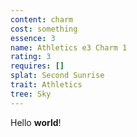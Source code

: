 ```yaml
---
content: charm
cost: something
essence: 3
name: Athletics e3 Charm 1
rating: 3
requires: []
splat: Second Sunrise
trait: Athletics
tree: Sky
---
```


Hello **world**!
